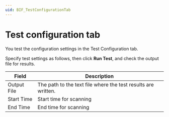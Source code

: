 ```yaml
---
uid: BIF_TestConfigurationTab
---
```


# Test configuration tab

<!-- Unmodified -->

You test the configuration settings in the Test Configuration tab.

Specify test settings as follows, then click **Run Test**, and check the output file for results.

| Field | Description |
| ----- | ----------- |
| Output File | The path to the text file where the test results are written. |
| Start Time | Start time for scanning |
| End Time | End time for scanning |
